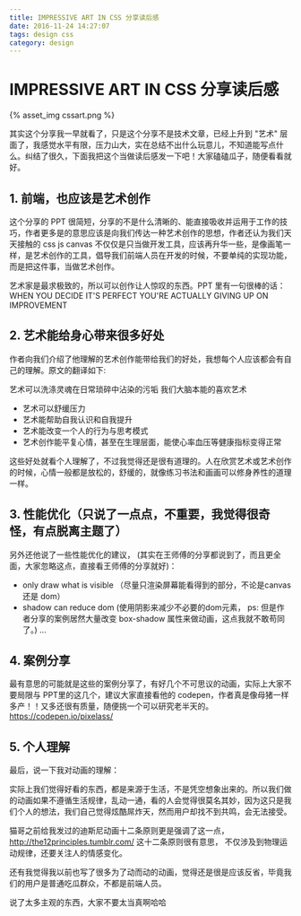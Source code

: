 ```yaml
---
title: IMPRESSIVE ART IN CSS 分享读后感
date: 2016-11-24 14:27:07
tags: design css
category: design
---
```

# IMPRESSIVE ART IN CSS 分享读后感

{% asset_img cssart.png %}


其实这个分享我一早就看了，只是这个分享不是技术文章，已经上升到 "艺术" 层面了，我感觉水平有限，压力山大，实在总结不出什么玩意儿，不知道能写点什么。纠结了很久，下面我把这个当做读后感发一下吧！大家磕磕瓜子，随便看看就好。

## 1. 前端，也应该是艺术创作
这个分享的 PPT 很简短，分享的不是什么清晰的、能直接吸收并运用于工作的技巧，作者更多是的意思应该是向我们传达一种艺术创作的思想，作者还认为我们天天接触的 css js canvas 不仅仅是只当做开发工具，应该再升华一些，是像画笔一样，是艺术创作的工具，倡导我们前端人员在开发的时候，不要单纯的实现功能，而是把这件事，当做艺术创作。


艺术家是最求极致的，所以可以创作让人惊叹的东西。PPT 里有一句很棒的话：
WHEN YOU DECIDE IT'S PERFECT YOU'RE ACTUALLY GIVING UP ON IMPROVEMENT


## 2. 艺术能给身心带来很多好处
作者向我们介绍了他理解的艺术创作能带给我们的好处，我想每个人应该都会有自己的理解。原文的翻译如下:

艺术可以洗涤灵魂在日常琐碎中沾染的污垢
我们大脑本能的喜欢艺术

* 艺术可以舒缓压力
* 艺术能帮助自我认识和自我提升
* 艺术能改变一个人的行为与思考模式
* 艺术创作能平复心情，甚至在生理层面，能使心率血压等健康指标变得正常

这些好处就看个人理解了，不过我觉得还是很有道理的。人在欣赏艺术或艺术创作的时候，心情一般都是放松的，舒缓的，就像练习书法和画画可以修身养性的道理一样。


## 3. 性能优化（只说了一点点，不重要，我觉得很奇怪，有点脱离主题了）
另外还他说了一些性能优化的建议， (其实在王师傅的分享都说到了，而且更全面，大家忽略这点，直接看王师傅的分享就好)：

* only draw what is visible （尽量只渲染屏幕能看得到的部分，不论是canvas 还是 dom）
* shadow can reduce dom (使用阴影来减少不必要的dom元素， ps: 但是作者分享的案例居然大量改变 box-shadow 属性来做动画，这点我就不敢苟同了。)
... 

## 4. 案例分享
最有意思的可能就是这些的案例分享了，有好几个不可思议的动画，实际上大家不要局限与 PPT里的这几个，建议大家直接看他的 codepen，作者真是像母猪一样多产！！又多还很有质量，随便挑一个可以研究老半天的。
https://codepen.io/pixelass/

## 5. 个人理解
最后，说一下我对动画的理解：

实际上我们觉得好看的东西，都是来源于生活，不是凭空想象出来的。所以我们做的动画如果不遵循生活规律，乱动一通，看的人会觉得很莫名其妙，因为这只是我们个人的想法，我们自己觉得炫酷屌炸天，然而用户却找不到共鸣，会无法接受。

猫哥之前给我发过的迪斯尼动画十二条原则更是强调了这一点，
http://the12principles.tumblr.com/
这十二条原则很有意思， 不仅涉及到物理运动规律，还要关注人的情感变化。

还有我觉得我以前也写了很多为了动而动的动画，觉得还是很是应该反省，毕竟我们的用户是普通吃瓜群众，不都是前端人员。

说了太多主观的东西，大家不要太当真啊哈哈

